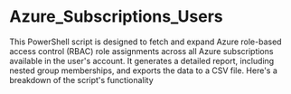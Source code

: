 # Azure_Subscriptions_Users
This PowerShell script is designed to fetch and expand Azure role-based access control (RBAC) role assignments across all Azure subscriptions available in the user's account. It generates a detailed report, including nested group memberships, and exports the data to a CSV file. Here's a breakdown of the script's functionality
